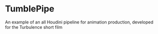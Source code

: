 # TumblePipe
An example of an all Houdini pipeline for animation production, developed for the Turbulence short film
